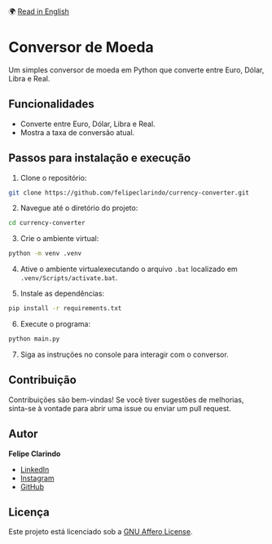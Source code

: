 🌍 [Read in English](README.md)

# Conversor de Moeda

Um simples conversor de moeda em Python que converte entre Euro, Dólar, Libra e Real.

## Funcionalidades

- Converte entre Euro, Dólar, Libra e Real.
- Mostra a taxa de conversão atual.

## Passos para instalação e execução

1. Clone o repositório:

```bash
git clone https://github.com/felipeclarindo/currency-converter.git
```

2. Navegue até o diretório do projeto:

```bash
cd currency-converter
```

3. Crie o ambiente virtual:

```bash
python -m venv .venv
```

4. Ative o ambiente virtualexecutando o arquivo `.bat` localizado em `.venv/Scripts/activate.bat`.

5. Instale as dependências:

```bash
pip install -r requirements.txt
```

6. Execute o programa:

```bash
python main.py
```

7. Siga as instruções no console para interagir com o conversor.

## Contribuição

Contribuições são bem-vindas! Se você tiver sugestões de melhorias, sinta-se à vontade para abrir uma issue ou enviar um pull request.

## Autor

**Felipe Clarindo**

- [LinkedIn](https://www.linkedin.com/in/felipeclarindo)
- [Instagram](https://www.instagram.com/lipethecoder)
- [GitHub](https://github.com/felipeclarindo)

## Licença

Este projeto está licenciado sob a [GNU Affero License](https://www.gnu.org/licenses/agpl-3.0.html).
